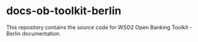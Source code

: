 # docs-ob-toolkit-berlin
This repository contains the source code for WSO2 Open Banking Toolkit - Berlin documentation.
